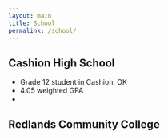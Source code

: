 ```yaml
---
layout: main
title: School
permalink: /school/
---
```


## Cashion High School
- Grade 12 student in Cashion, OK
- 4.05 weighted GPA
- 

## Redlands Community College
